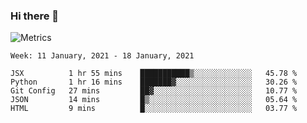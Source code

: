 ### Hi there 👋

![Metrics](https://github.com/radoapx/radoapx/blob/main/github-metrics.svg)

<!--START_SECTION:waka-->
```text
Week: 11 January, 2021 - 18 January, 2021

JSX          1 hr 55 mins    ███████████▒░░░░░░░░░░░░░   45.78 % 
Python       1 hr 16 mins    ███████▓░░░░░░░░░░░░░░░░░   30.26 % 
Git Config   27 mins         ██▓░░░░░░░░░░░░░░░░░░░░░░   10.77 % 
JSON         14 mins         █▒░░░░░░░░░░░░░░░░░░░░░░░   05.64 % 
HTML         9 mins          █░░░░░░░░░░░░░░░░░░░░░░░░   03.77 % 
```
<!--END_SECTION:waka-->

<!--
**radoapx/radoapx** is a ✨ _special_ ✨ repository because its `README.md` (this file) appears on your GitHub profile.

Here are some ideas to get you started:

- 🔭 I’m currently working on ...
- 🌱 I’m currently learning ...
- 👯 I’m looking to collaborate on ...
- 🤔 I’m looking for help with ...
- 💬 Ask me about ...
- 📫 How to reach me: ...
- 😄 Pronouns: ...
- ⚡ Fun fact: ...
-->
